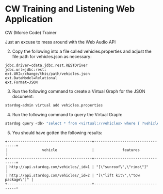 # CW Training and Listening Web Application
CW (Morse Code) Trainer

Just an excuse to mess around with the Web Audio API

2. Copy the following into a file called vehicles.properties and adjust the file path for vehicles.json as necessary:

```properties
jdbc.driver=cdata.jdbc.rest.RESTDriver
jdbc.url=jdbc:rest:
ext.URI=/change/this/path/vehicles.json
ext.DataModel=Relational
ext.Format=JSON
```
3. Run the following command to create a Virtual Graph for the JSON document:
```bash
stardog-admin virtual add vehicles.properties
```
4. Run the following command to query the Virtual Graph:
```bash
stardog query <db> "select * from <virtual://vehicles> where { ?vehicle a <http://api.stardog.com/vehicles> . ?vehicle <http://api.stardog.com/vehicles#features> ?features . }"
```
5. You should have gotten the following results:

```console
+---------------------------------------+----------------------------------+
|                vehicle                |             features             |
+---------------------------------------+----------------------------------+
| http://api.stardog.com/vehicles/_id=1 | "[\"sunroof\",\"rims\"]"         |
| http://api.stardog.com/vehicles/_id=2 | "[\"lift kit\",\"tow package\"]" |
+---------------------------------------+----------------------------------+
```


